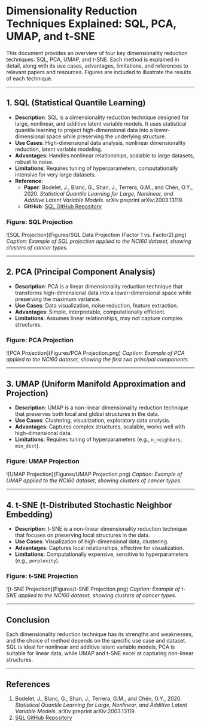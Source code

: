 # Dimensionality Reduction Techniques Explained: SQL, PCA, UMAP, and t-SNE

This document provides an overview of four key dimensionality reduction techniques: SQL, PCA, UMAP, and t-SNE. Each method is explained in detail, along with its use cases, advantages, limitations, and references to relevant papers and resources. Figures are included to illustrate the results of each technique.

---

## 1. SQL (Statistical Quantile Learning)
- **Description**: SQL is a dimensionality reduction technique designed for large, nonlinear, and additive latent variable models. It uses statistical quantile learning to project high-dimensional data into a lower-dimensional space while preserving the underlying structure.
- **Use Cases**: High-dimensional data analysis, nonlinear dimensionality reduction, latent variable modeling.
- **Advantages**: Handles nonlinear relationships, scalable to large datasets, robust to noise.
- **Limitations**: Requires tuning of hyperparameters, computationally intensive for very large datasets.
- **Reference**: 
  - **Paper**: Bodelet, J., Blanc, G., Shan, J., Terrera, G.M., and Chén, O.Y., 2020. *Statistical Quantile Learning for Large, Nonlinear, and Additive Latent Variable Models*. arXiv preprint arXiv:2003.13119.
  - **GitHub**: [SQL GitHub Repository](https://github.com/jbodelet/SQL/tree/main/sql)

### Figure: SQL Projection
![SQL Projection](Figures/SQL Data Projection (Factor 1 vs. Factor2).png)
*Caption: Example of SQL projection applied to the NCI60 dataset, showing clusters of cancer types.*

---

## 2. PCA (Principal Component Analysis)
- **Description**: PCA is a linear dimensionality reduction technique that transforms high-dimensional data into a lower-dimensional space while preserving the maximum variance.
- **Use Cases**: Data visualization, noise reduction, feature extraction.
- **Advantages**: Simple, interpretable, computationally efficient.
- **Limitations**: Assumes linear relationships, may not capture complex structures.

### Figure: PCA Projection
![PCA Projection](Figures/PCA Projection.png)
*Caption: Example of PCA applied to the NCI60 dataset, showing the first two principal components.*

---

## 3. UMAP (Uniform Manifold Approximation and Projection)
- **Description**: UMAP is a non-linear dimensionality reduction technique that preserves both local and global structures in the data.
- **Use Cases**: Clustering, visualization, exploratory data analysis.
- **Advantages**: Captures complex structures, scalable, works well with high-dimensional data.
- **Limitations**: Requires tuning of hyperparameters (e.g., `n_neighbors`, `min_dist`).

### Figure: UMAP Projection
![UMAP Projection](Figures/UMAP Projection.png)
*Caption: Example of UMAP applied to the NCI60 dataset, showing clusters of cancer types.*

---

## 4. t-SNE (t-Distributed Stochastic Neighbor Embedding)
- **Description**: t-SNE is a non-linear dimensionality reduction technique that focuses on preserving local structures in the data.
- **Use Cases**: Visualization of high-dimensional data, clustering.
- **Advantages**: Captures local relationships, effective for visualization.
- **Limitations**: Computationally expensive, sensitive to hyperparameters (e.g., `perplexity`).

### Figure: t-SNE Projection
![t-SNE Projection](Figures/t-SNE Projection.png)
*Caption: Example of t-SNE applied to the NCI60 dataset, showing clusters of cancer types.*

---

## Conclusion
Each dimensionality reduction technique has its strengths and weaknesses, and the choice of method depends on the specific use case and dataset. SQL is ideal for nonlinear and additive latent variable models, PCA is suitable for linear data, while UMAP and t-SNE excel at capturing non-linear structures.

---

## References
1. Bodelet, J., Blanc, G., Shan, J., Terrera, G.M., and Chén, O.Y., 2020. *Statistical Quantile Learning for Large, Nonlinear, and Additive Latent Variable Models*. arXiv preprint arXiv:2003.13119.
2. [SQL GitHub Repository](https://github.com/jbodelet/SQL/tree/main/sql)
